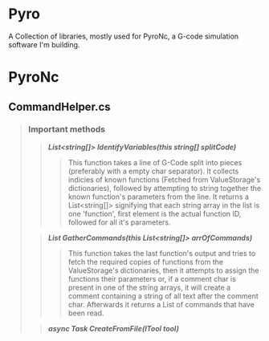 # Pyro
A Collection of libraries, mostly used for PyroNc, a G-code simulation software I'm building.

# PyroNc

## CommandHelper.cs
  
>### Important methods  
>
>>***List<string[]> IdentifyVariables(this string[] splitCode)***
>>>This function takes a line of G-Code split into pieces (preferably with a empty char separator).
>>>It collects indicies of known functions (Fetched from ValueStorage's dictionaries), 
followed by attempting to string together the known function's parameters from the line.
It returns a List<string[]> signifying that each string array in the list is one 'function', first element is the actual function ID, followed for all it's parameters.
>  
>
>>***List<ICommand> GatherCommands(this List<string[]> arrOfCommands)***
>>>This function takes the last function's output and tries to fetch the required copies of functions from the ValueStorage's dictionaries, 
then it attempts to assign the functions their parameters or, if a comment char is present in one of the string arrays, it will create a comment containing a string of all text
after the comment char. Afterwards it returns a List of commands that have been read.
>
>
>>***async Task<ValueStorage> CreateFromFile(ITool tool)***

